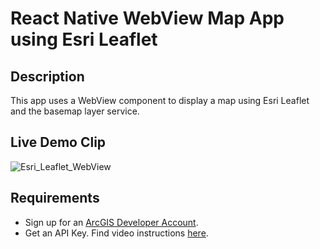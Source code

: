 # React Native WebView Map App using Esri Leaflet

## Description
This app uses a WebView component to display a map using Esri Leaflet and the basemap layer service.

## Live Demo Clip
![Esri_Leaflet_WebView](https://user-images.githubusercontent.com/112517097/207385176-ad7d1f89-a2e6-4c0c-8157-e26b75ab2361.gif)

## Requirements <a name="req"></a>

- Sign up for an [ArcGIS Developer Account](https://developers.arcgis.com/sign-up/).
- Get an API Key. Find video instructions [here](https://www.youtube.com/watch?v=StVncn6DLzc.).
